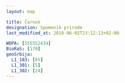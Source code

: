 ```yaml
---
layout: map

title: Čarnok
designation: Spomenik prirode
last_modified_at: 2018-06-02T23:12:13+02:00

WDPA: [555552434]
BioRaS: [170]
geoSrbija:
  L1_183: [85]
  L1_301: [5]
  L1_302: [24]
---
```

